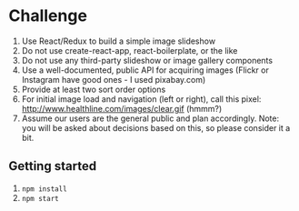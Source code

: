 # Challenge

1. Use React/Redux to build a simple image slideshow
2. Do not use create-react-app, react-boilerplate, or the like
3. Do not use any third-party slideshow or image gallery components
4. Use a well-documented, public API for acquiring images (Flickr or Instagram have good ones - I used pixabay.com)
5. Provide at least two sort order options
6. For initial image load and navigation (left or right), call this pixel: http://www.healthline.com/images/clear.gif (hmmm?)
7. Assume our users are the general public and plan accordingly.  Note: you will be asked about decisions based on this, so please consider it a bit.

## Getting started
  1. ```npm install```
  2. ```npm start```
